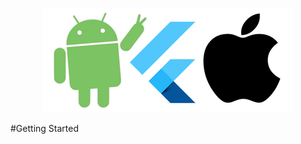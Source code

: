 <p align = "center">
<img src="/repassets/images/AndroidFlutteriOS_400x167.png")
</p>
</hmtl>

#Getting Started
